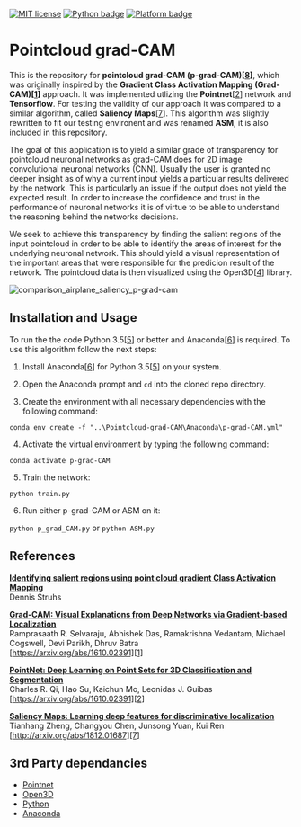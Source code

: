 [![MIT license](https://img.shields.io/badge/License-MIT-blue.svg)](https://lbesson.mit-license.org/) [![Python badge](https://img.shields.io/badge/Python-3.5-<COLOR>.svg)](https://shields.io/) [![Platform badge](https://img.shields.io/badge/Platform-Windows_10_x64-<COLOR>.svg)](https://shields.io/)
# Pointcloud grad-CAM

This is the repository for **pointcloud grad-CAM (p-grad-CAM)[[8]]**, which was originally inspired by the **Gradient Class Activation Mapping (Grad-CAM)[[1]]** approach. It was implemented utlizing the **Pointnet**[[2]] network and **Tensorflow**. For testing the validity of our approach it was compared to a similar algorithm, called **Saliency Maps**[[7]]. This algorithm was slightly rewritten to fit our testing environent and was renamed **ASM**, it is also included in this repository.

The goal of this application is to yield a similar grade of transparency for pointcloud neuronal networks as grad-CAM does for 2D image convolutional neuronal networks (CNN). Usually the user is granted no deeper insight as of why a current input yields a particular results delivered by the network. This is particularly an issue if the output does not yield the expected result. In order to increase the confidence and trust in the performance of neuronal networks it is of virtue to be able to understand the reasoning behind the networks decisions.

We seek to achieve this transparency by finding the salient regions of the input pointcloud in order to be able to identify the areas of interest for the underlying neuronal network. This should yield a visual representation of the important areas that were responsible for the predicion result of the network. The pointcloud data is then visualized using the Open3D[[4]] library.

![comparison_airplane_saliency_p-grad-cam](https://user-images.githubusercontent.com/19975052/82739509-6703ee00-9d40-11ea-931c-7d13957a1051.png)

## Installation and Usage

To run the the code Python 3.5[[5]] or better and Anaconda[[6]] is required. To use this algorithm follow the next steps:

1. Install Anaconda[[6]] for Python 3.5[[5]] on your system.

2. Open the Anaconda prompt and `cd` into the cloned repo directory.

3. Create the environment with all necessary dependencies with the following command:

`conda env create -f "..\Pointcloud-grad-CAM\Anaconda\p-grad-CAM.yml"`
    
4. Activate the virtual environment by typing the following command:

`conda activate p-grad-CAM`

5. Train the network:

`python train.py`

6. Run either p-grad-CAM or ASM on it:

`python p_grad_CAM.py` or `python ASM.py`

## References

**[Identifying salient regions using point cloud gradient Class Activation Mapping][8]**  
Dennis Struhs

**[Grad-CAM: Visual Explanations from Deep Networks via Gradient-based Localization][1]**  
Ramprasaath R. Selvaraju, Abhishek Das, Ramakrishna Vedantam, Michael Cogswell, Devi Parikh, Dhruv Batra  
[https://arxiv.org/abs/1610.02391][1]


**[PointNet: Deep Learning on Point Sets for 3D Classification and Segmentation][2]**  
Charles R. Qi, Hao Su, Kaichun Mo, Leonidas J. Guibas  
[https://arxiv.org/abs/1610.02391][2]


**[Saliency Maps: Learning deep features for discriminative localization][7]**  
Tianhang Zheng, Changyou Chen, Junsong Yuan, Kui Ren  
[http://arxiv.org/abs/1812.01687][7]

## 3rd Party dependancies

- [Pointnet][3]
- [Open3D][4]
- [Python][5]
- [Anaconda][6]

[1]: https://arxiv.org/abs/1610.02391
[2]: https://arxiv.org/pdf/1612.00593
[3]: https://github.com/charlesq34/pointnet
[4]: http://open3d.org/docs/index.html
[5]: https://www.python.org/downloads/
[6]: https://www.anaconda.com/products/individual
[7]: http://arxiv.org/abs/1812.01687
[8]: https://github.com/Fragjacker/Pointcloud-grad-CAM/files/5371140/Master_Thesis_paper___p-grad-CAM.pdf
